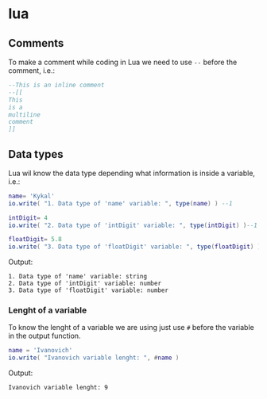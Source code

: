 # lua

## Comments
To make a comment while coding in Lua we need to use ``--`` before the comment, i.e.:

```Lua
--This is an inline comment
--[[
This
is a
multiline
comment
]]
```

## Data types
Lua wil know the data type depending what information is inside a variable, i.e.:

```Lua
name= 'Kykal'
io.write( "1. Data type of 'name' variable: ", type(name) ) --1

intDigit= 4
io.write( "2. Data type of 'intDigit' variable: ", type(intDigit) )--1

floatDigit= 5.8
io.write( "3. Data type of 'floatDigit' variable: ", type(floatDigit) )--1
```

Output:
```
1. Data type of 'name' variable: string
2. Data type of 'intDigit' variable: number
3. Data type of 'floatDigit' variable: number
```

### Lenght of a variable
To know the lenght of a variable we are using just use ``#`` before the variable in the output function.
```Lua
name = 'Ivanovich'
io.write( "Ivanovich variable lenght: ", #name )
```
Output:
```
Ivanovich variable lenght: 9
```
